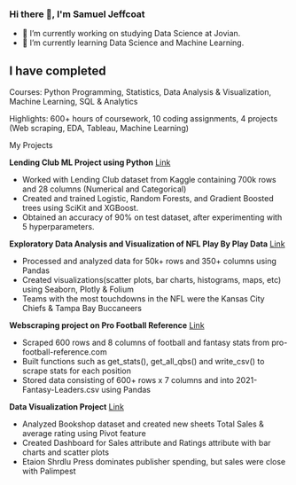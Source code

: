 ### Hi there 👋, I'm Samuel Jeffcoat 
- 🔭 I’m currently working on studying Data Science at Jovian. 
- 🌱 I’m currently learning Data Science and Machine Learning. 

## I have completed

Courses: Python Programming, Statistics, Data Analysis & Visualization, Machine Learning, SQL & Analytics

Highlights: 600+ hours of coursework, 10 coding assignments, 4 projects (Web scraping, EDA, Tableau, Machine Learning)

My Projects

**Lending Club ML Project using Python** [Link](https://jovian.ai/samjeffcoat/lending-club-ml-project)
  - Worked with Lending Club dataset from Kaggle containing 700k rows and 28 columns (Numerical and Categorical)
  - Created and trained Logistic, Random Forests, and Gradient Boosted trees using SciKit and XGBoost.
  - Obtained an accuracy of 90% on test dataset, after experimenting with 5 hyperparameters.

**Exploratory Data Analysis and Visualization of NFL Play By Play Data** [Link](https://jovian.ai/samjeffcoat/data-analysis-nfl)
  - Processed and analyzed data for 50k+ rows and 350+ columns using Pandas
  - Created visualizations(scatter plots, bar charts, histograms, maps, etc) using Seaborn, Plotly & Folium
  - Teams with the most touchdowns in the NFL were the Kansas City Chiefs & Tampa Bay Buccaneers
  
**Webscraping project on Pro Football Reference** [Link](https://jovian.ai/samjeffcoat/web-scraping-profootballreference)
  - Scraped 600 rows and 8 columns of football and fantasy stats from pro-football-reference.com
  - Built functions such as get_stats(), get_all_qbs() and write_csv() to scrape stats for each position
  - Stored data consisting of 600+ rows x 7 columns and into 2021-Fantasy-Leaders.csv using Pandas

**Data Visualization Project** [Link](https://public.tableau.com/app/profile/sam.jeffcoat/viz/BookshopDashboard_16587801136720/Dashboard1)
  - Analyzed Bookshop dataset and created new sheets Total Sales & average rating using Pivot feature
  - Created Dashboard for Sales attribute and Ratings attribute with bar charts and scatter plots
  - Etaion Shrdlu Press dominates publisher spending, but sales were close with Palimpest
  
    
<!--
**samjeffcoat/samjeffcoat** is a ✨ _special_ ✨ repository because its `README.md` (this file) appears on your GitHub profile.

Here are some ideas to get you started:

🔭 I’m currently working on studying Data Science at Jovian. 
🌱 I’m currently learning Machine Learning. 
- 👯 I’m looking to collaborate on ...
- 🤔 I’m looking for help with ...
- 💬 Ask me about ...
- 📫 How to reach me: ...
- 😄 Pronouns: ...
- ⚡ Fun fact: ...


-->

